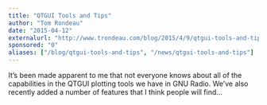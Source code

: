 ```yaml
---
title: "QTGUI Tools and Tips"
author: "Tom Rondeau"
date: "2015-04-12"
externalurl: "http://www.trondeau.com/blog/2015/4/9/qtgui-tools-and-tips"
sponsored: "0"
aliases: ["/blog/qtgui-tools-and-tips", "/news/qtgui-tools-and-tips"]
---
```

It’s been made apparent to me that not everyone knows about all of the capabilities in the QTGUI plotting tools we have in GNU Radio. We’ve also recently added a number of features that I think people will find...
<!--more-->